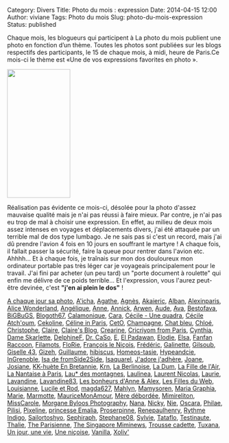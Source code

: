 Category: Divers
Title: Photo du mois : expression
Date: 2014-04-15 12:00
Author: viviane
Tags: Photo du mois
Slug: photo-du-mois-expression
Status: published

Chaque mois, les blogueurs qui participent à La photo du mois publient une photo en fonction d’un thème. Toutes les photos sont publiées sur les blogs respectifs des participants, le 15 de chaque mois, à midi, heure de Paris.Ce mois-ci le thème est «Une de vos expressions favorites en photo ».

<a href="http://www.viviane-voyages.com/wp-content/uploads/2014/04/dos-bis.jpg"><img class="aligncenter size-medium wp-image-2875" title="Plein le dos" src="http://www.viviane-voyages.com/wp-content/uploads/2014/04/dos-bis-147x300.jpg" alt="" width="147" height="300" /></a>

Réalisation pas évidente ce mois-ci, désolée pour la photo d'assez mauvaise qualité mais je n'ai pas réussi à faire mieux. Par contre, je n'ai pas eu trop de mal à choisir une expression. En effet, au milieu de deux mois assez intenses en voyages et déplacements divers, j'ai été attaquée par un terrible mal de dos type lumbago. Je ne sais pas si c'est un record, mais j'ai dû prendre l'avion 4 fois en 10 jours en souffrant le martyre ! A chaque fois, il fallait passer la sécurité, faire la queue pour rentrer dans l'avion etc. Ahhhh... Et à chaque fois, je traînais sur mon dos douloureux mon ordinateur portable pas très léger car je voyageais principalement pour le travail. J'ai fini par acheter (un peu tard) un "porte document à roulette" qui enfin me délivre de ce poids terrible... Et l'expression, vous l'aurez peut-être devinée, c'est <strong>"j'en ai plein le dos"</strong> !

<a href="http://jetraine2.canalblog.com/" target="_blank">A chaque jour sa photo</a>, <a href="http://leblogdekat.com" target="_blank">A'icha</a>, <a href="http://legrandbazardagathe.blogspot.fr/" target="_blank">Agathe</a>, <a href="http://2mainsetkelkesriens.blogspot.ca" target="_blank">Agnès</a>, <a href="http://akai-inthesky.blogspot.com" target="_blank">Akaieric</a>, <a href="http://cocovin.net/" target="_blank">Alban</a>, <a href="http://blogs.paris.fr/unitedstatesofparis" target="_blank">Alexinparis</a>, <a href="http://wonderlandalice.wordpress.com/" target="_blank">Alice Wonderland</a>, <a href="http://lacasademamachronique.wordpress.com/" target="_blank">Angélique</a>, <a href="http://anne-tranche-de-vie.over-blog.com/categorie-11390539.html" target="_blank">Anne</a>, <a href="http://www.perezannik.org" target="_blank">Annick</a>, <a href="http://www.chiffonsandco.fr" target="_blank">Arwen</a>, <a href="http://derriere-mes-yeux.blogspot.fr/" target="_blank">Aude</a>, <a href="http://monbeaumanoir.wordpress.com/" target="_blank">Ava</a>, <a href="http://sublime-essence.over-blog.com" target="_blank">Bestofava</a>, <a href="http://toxiq.canalblog.com" target="_blank">BiGBuGS</a>, <a href="http://blogoth67.wordpress.com" target="_blank">Blogoth67</a>, <a href="http://calamonique.com/" target="_blank">Calamonique</a>, <a href="http://c-est-reparti.blogspot.com/" target="_blank">Cara</a>, <a href="http://www.quadraetcie.fr/1/index.php?q=galerie%2Fla-photo-du-mois" target="_blank">Cécile - Une quadra</a>, <a href="http://photos.byenzo.fr/" target="_blank">Cécile Atch'oum</a>, <a href="http://www.cekoline.tumblr.com" target="_blank">Cekoline</a>, <a href="http://frenchiesinparis.over-blog.com" target="_blank">Céline in Paris</a>, <a href="http://cetomontreal.blogspot.ca/" target="_blank">CetO</a>, <a href="http://champagnefraise.wordpress.com" target="_blank">Champagne</a>, <a href="http://reverieschatbleu.canalblog.com/" target="_blank">Chat bleu</a>, <a href="http://mysweetescape.fr/" target="_blank">Chloé</a>, <a href="http://suissexpress.wordpress.com/" target="_blank">Christophe</a>, <a href="http://twolittleredcats.com" target="_blank">Claire</a>, <a href="http://www.claires-blog.com" target="_blank">Claire's Blog</a>, <a href="http://pratique-photo.blogspot.ch/" target="_blank">Crearine</a>, <a href="http://www.cricriyomfromparis.com/search/label/La%20photo%20du%20mois" target="_blank">Cricriyom from Paris</a>, <a href="http://www.boeingbleudemer.com" target="_blank">Cynthia</a>, <a href="http://www.dameskarlette.com/" target="_blank">Dame Skarlette</a>, <a href="http://mapassionbento.blogspot.fr/" target="_blank">DelphineF</a>, <a href="http://cestpasmoijeljure.com/" target="_blank">Dr. CaSo</a>, <a href="http://histoiresdeux.blogspot.com" target="_blank">E</a>, <a href="http://elpadawan.wordpress.com" target="_blank">El Padawan</a>, <a href="http://foodforthoughtandmore.wordpress.com/" target="_blank">Elodie</a>, <a href="http://avecunaccent.canalblog.com" target="_blank">Elsa</a>, <a href="http://fanfanraccoons.blogspot.com" target="_blank">Fanfan Raccoon</a>, <a href="http://filamots.wordpress.com" target="_blank">Filamots</a>, <a href="http://monsacaouvrage.canalblog.com/" target="_blank">FloRie</a>, <a href="http://vudubalcon.blogspot.fr" target="_blank">François le Niçois</a>, <a href="http://zoursland.com" target="_blank">Frédéric</a>, <a href="http://galinette-dezailes.blogspot.fr/" target="_blank">Galinette</a>, <a href="http://www.legaletas.net/blog/index.php" target="_blank">Gilsoub</a>, <a href="http://lafeedulogis43.over-blog.fr" target="_blank">Giselle 43</a>, <a href="http://cyberdilou.canalblog.com" target="_blank">Gizeh</a>, <a href="http://vraiefiction.blogspot.com" target="_blank">Guillaume</a>, <a href="http://hibiscusblog.net/category/la-photo-du-mois-2" target="_blank">hibiscus</a>, <a href="http://homeos-tasie.blogspot.fr/" target="_blank">Homeos-tasie</a>, <a href="http://hypeandcie.com/" target="_blank">Hypeandcie</a>, <a href="http://ingrenoble.ca/fr/photo-projects/photo-of-the-month/" target="_blank">InGrenoble</a>, <a href="http://www.fromside2side.com/search/label/Photo%20du%20mois" target="_blank">Isa de fromSide2Side</a>, <a href="http://isaquarel.canalblog.com/archives/la_photo_du_mois/index.html" target="_blank">Isaquarel</a>, <a href="http://jadorejadhere.canalblog.com/" target="_blank">J'adore j'adhère</a>, <a href="http://revesenmousse.over-blog.com" target="_blank">Joane</a>, <a href="http://lachataignesauvage.over-blog.com/categorie-12516589.html" target="_blank">Josiane</a>, <a href="http://lacachouette.over-blog.com/" target="_blank">KK-huète En Bretannie</a>, <a href="http://krn-defouloir.blogspot.com" target="_blank">Krn</a>, <a href="http://messineaventure.canalblog.com/archives/la_photo_du_mois/index.html" target="_blank">La Berlinoise</a>, <a href="http://lestetesafranchouilles.blogspot.fr/" target="_blank">La Dum</a>, <a href="http://www.lafilledelair.com/blog/la-photo-du-mois/" target="_blank">La Fille de l'Air</a>, <a href="http://www.lanantaiseaparis.com/search/label/...%20La%20Photo%20du%20Mois" target="_blank">La Nantaise à Paris</a>, <a href="http://laudesmontagnes.wordpress.com/" target="_blank">Lau* des montagnes</a>, <a href="http://laulineafaitdesphotos.com/" target="_blank">Laulinea</a>, <a href="http://www.malaxi.net" target="_blank">Laurent Nicolas</a>, <a href="http://lesphotosdelaurie.blogspot.fr/" target="_blank">Laurie</a>, <a href="http://lorgnettedunjour.canalblog.com/" target="_blank">Lavandine</a>, <a href="http://www.mon-ecrin-de-passions.com/" target="_blank">Lavandine83</a>, <a href="http://www.lesbonheurs.fr/" target="_blank">Les bonheurs d'Anne &amp; Alex</a>, <a href="http://www.lesfillesduweb.com" target="_blank">Les Filles du Web</a>, <a href="http://grandereveuse.fr/" target="_blank">Louisianne</a>, <a href="http://www.destination-montreal.net" target="_blank">Lucile et Rod</a>, <a href="http://anteketborka.blogspot.com" target="_blank">magda627</a>, <a href="http://www.colourslife.fr/" target="_blank">Mahlyn</a>, <a href="http://chezmamysoren.over-blog.com" target="_blank">Mamysoren</a>, <a href="http://unephotodesquejepeux.wordpress.com/" target="_blank">Maria Graphia</a>, <a href="http://tribulationsdemarie.com" target="_blank">Marie</a>, <a href="http://le-tour-du-monde-de-la-marmotte.over-blog.com/" target="_blank">Marmotte</a>, <a href="http://mauricemonamour.blogspot.fr/" target="_blank">MauriceMonAmour</a>, <a href="http://meredebordee.com/" target="_blank">Mère débordée</a>, <a href="http://mimireliton.blogspot.fr" target="_blank">Mimireliton</a>, <a href="http://bonsbaisersdaustralie.wordpress.com/category/la-photo-du-mois/" target="_blank">MissCarole</a>, <a href="http://morganebyloosphoto.wordpress.com" target="_blank">Morgane Byloos Photography</a>, <a href="http://nanageek.canalblog.com/" target="_blank">Nana</a>, <a href="http://clicpassion.canalblog.com" target="_blank">Nicky</a>, <a href="http://nie-dmb.blogspot.be/" target="_blank">Nie</a>, <a href="http://bellegosse.wordpress.com/" target="_blank">Oscara</a>, <a href="http://philae.over-blog.com" target="_blank">Philae</a>, <a href="http://pilisi.over-blog.com/tag/Photo%20du%20mois/" target="_blank">Pilisi</a>, <a href="http://www.pixeline.fr/tag/photo-du-mois/" target="_blank">Pixeline</a>, <a href="http://blog.lesprincessesdemarie.com/" target="_blank">princesse Emalia</a>, <a href="http://cupsofenglishtea.wordpress.com/" target="_blank">Proserpinne</a>, <a href="http://renepaulhenry.blogspot.com" target="_blank">Renepaulhenry</a>, <a href="http://rythme-indigo.blogspot.com" target="_blank">Rythme Indigo</a>, <a href="http://www.sailortoshyo.com/tag/la-photo-du-mois/" target="_blank">Sailortoshyo</a>, <a href="http://www.sephiraph.be" target="_blank">Sephiraph</a>, <a href="http://provincecanadienne.blogspot.ca/search/label/Photo%20du%20mois" target="_blank">Stephane08</a>, <a href="http://voyageaugredesvents.blogspot.be" target="_blank">Sylvie</a>, <a href="http://luniversdetataflo.eklablog.fr/" target="_blank">Tataflo</a>, <a href="http://testinauteathome.over-blog.com/" target="_blank">Testinaute</a>, <a href="http://macatou.wordpress.com/" target="_blank">Thalie</a>, <a href="http://theparisienne.fr" target="_blank">The Parisienne</a>, <a href="http://the-singapore-miminews.blogspot.sg/search/label/La%20photo%20du%20mois" target="_blank">The Singapore Miminews</a>, <a href="http://troussecadettephoto.over-blog.com/" target="_blank">Trousse cadette</a>, <a href="http://tuxana.blogspot.ca/" target="_blank">Tuxana</a>, <a href="http://www.unjourunevie.fr/tag/la-photo-du-mois/" target="_blank">Un jour, une vie</a>, <a href="http://www.journaldunenicoise.com" target="_blank">Une niçoise</a>, <a href="http://www.inmybubble.org" target="_blank">Vanilla</a>, <a href="http://xoliv.blogspot.fr" target="_blank">Xoliv'</a>

&nbsp;